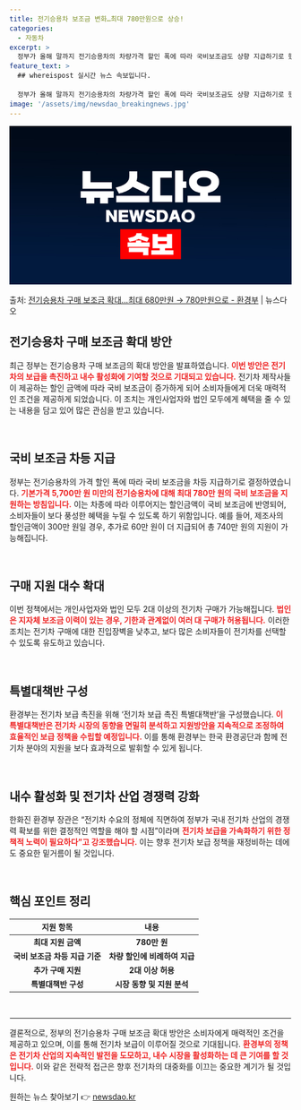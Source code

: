 ```yaml
---
title: 전기승용차 보조금 변화…최대 780만원으로 상승!
categories:
  - 자동차
excerpt: >
  정부가 올해 말까지 전기승용차의 차량가격 할인 폭에 따라 국비보조금도 상향 지급하기로 했다. 이에 따라 자동…
feature_text: >
  ## whereispost 실시간 뉴스 속보입니다.

  정부가 올해 말까지 전기승용차의 차량가격 할인 폭에 따라 국비보조금도 상향 지급하기로 했다. 이에 따라 자동…
image: '/assets/img/newsdao_breakingnews.jpg'
---
```


![뉴스다오 속보](/assets/img/newsdao_breakingnews.jpg)

<p>출처: <a href="https://newsdao.kr/2042" rel="dofollow">전기승용차 구매 보조금 확대…최대 680만원 → 780만원으로 - 환경부</a> | 뉴스다오</p>

<h2 data-ke-size="size26">전기승용차 구매 보조금 확대 방안</h2>

<p data-ke-size="size16">최근 정부는 전기승용차 구매 보조금의 확대 방안을 발표하였습니다. <b><span style="color: #ee2323;">이번 방안은 전기차의 보급을 촉진하고 내수 활성화에 기여할 것으로 기대되고 있습니다.</span></b> 전기차 제작사들이 제공하는 할인 금액에 따라 국비 보조금이 증가하게 되어 소비자들에게 더욱 매력적인 조건을 제공하게 되었습니다. 이 조치는 개인사업자와 법인 모두에게 혜택을 줄 수 있는 내용을 담고 있어 많은 관심을 받고 있습니다.</p>

<p data-ke-size="size16">&nbsp;</p>

<h2 data-ke-size="size26">국비 보조금 차등 지급</h2>

<p data-ke-size="size16">정부는 전기승용차의 가격 할인 폭에 따라 국비 보조금을 차등 지급하기로 결정하였습니다. <b><span style="color: #ee2323;">기본가격 5,700만 원 미만의 전기승용차에 대해 최대 780만 원의 국비 보조금을 지원하는 방침입니다.</span></b> 이는 차종에 따라 이루어지는 할인금액이 국비 보조금에 반영되어, 소비자들이 보다 풍성한 혜택을 누릴 수 있도록 하기 위함입니다. 예를 들어, 제조사의 할인금액이 300만 원일 경우, 추가로 60만 원이 더 지급되어 총 740만 원의 지원이 가능해집니다.</p>

<p data-ke-size="size16">&nbsp;</p>

<h2 data-ke-size="size26">구매 지원 대수 확대</h2>

<p data-ke-size="size16">이번 정책에서는 개인사업자와 법인 모두 2대 이상의 전기차 구매가 가능해집니다. <b><span style="color: #ee2323;">법인은 지자체 보조금 이력이 있는 경우, 기한과 관계없이 여러 대 구매가 허용됩니다.</span></b> 이러한 조치는 전기차 구매에 대한 진입장벽을 낮추고, 보다 많은 소비자들이 전기차를 선택할 수 있도록 유도하고 있습니다.</p>

<p data-ke-size="size16">&nbsp;</p>

<h2 data-ke-size="size26">특별대책반 구성</h2>

<p data-ke-size="size16">환경부는 전기차 보급 촉진을 위해 ‘전기차 보급 촉진 특별대책반’을 구성했습니다. <b><span style="color: #ee2323;">이 특별대책반은 전기차 시장의 동향을 면밀히 분석하고 지원방안을 지속적으로 조정하여 효율적인 보급 정책을 수립할 예정입니다.</span></b> 이를 통해 환경부는 한국 환경공단과 함께 전기차 분야의 지원을 보다 효과적으로 발휘할 수 있게 됩니다.</p>

<p data-ke-size="size16">&nbsp;</p>

<h2 data-ke-size="size26">내수 활성화 및 전기차 산업 경쟁력 강화</h2>

<p data-ke-size="size16">한화진 환경부 장관은 “전기차 수요의 정체에 직면하여 정부가 국내 전기차 산업의 경쟁력 확보를 위한 결정적인 역할을 해야 할 시점”이라며 <b><span style="color: #ee2323;">전기차 보급을 가속화하기 위한 정책적 노력이 필요하다”고 강조했습니다.</span></b> 이는 향후 전기차 보급 정책을 재정비하는 데에도 중요한 밑거름이 될 것입니다.</p>

<p data-ke-size="size16">&nbsp;</p>

<h2 data-ke-size="size26">핵심 포인트 정리</h2>

<table style="width: 100%;">
  <thead>
    <tr>
      <th style="text-align: center;"><b>지원 항목</b></th>
      <th style="text-align: center;"><b>내용</b></th>
    </tr>
  </thead>
  <tbody>
    <tr>
      <td style="text-align: center; height: 17px;"><b>최대 지원 금액</b></td>
      <td style="text-align: center; height: 17px;"><b>780만 원</b></td>
    </tr>
    <tr>
      <td style="text-align: center; height: 17px;"><b>국비 보조금 차등 지급 기준</b></td>
      <td style="text-align: center; height: 17px;"><b>차량 할인에 비례하여 지급</b></td>
    </tr>
    <tr>
      <td style="text-align: center; height: 17px;"><b>추가 구매 지원</b></td>
      <td style="text-align: center; height: 17px;"><b>2대 이상 허용</b></td>
    </tr>
    <tr>
      <td style="text-align: center; height: 17px;"><b>특별대책반 구성</b></td>
      <td style="text-align: center; height: 17px;"><b>시장 동향 및 지원 분석</b></td>
    </tr>
  </tbody>
</table>

<p data-ke-size="size16">&nbsp;</p>

<hr style="border: 1px solid #eee;"/>

<p data-ke-size="size16">결론적으로, 정부의 전기승용차 구매 보조금 확대 방안은 소비자에게 매력적인 조건을 제공하고 있으며, 이를 통해 전기차 보급이 이루어질 것으로 기대됩니다. <b><span style="color: #ee2323;">환경부의 정책은 전기차 산업의 지속적인 발전을 도모하고, 내수 시장을 활성화하는 데 큰 기여를 할 것입니다.</span></b> 이와 같은 전략적 접근은 향후 전기차의 대중화를 이끄는 중요한 계기가 될 것입니다.</p> 

원하는 뉴스 찾아보기 👉 <a href="https://newsdao.kr" rel="dofollow">newsdao.kr</a>


